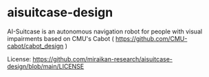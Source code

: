 # aisuitcase-design

AI-Suitcase is an autonomous navigation robot for people with visual impairments based on CMU's Cabot ( https://github.com/CMU-cabot/cabot_design )

License: https://github.com/miraikan-research/aisuitcase-design/blob/main/LICENSE
